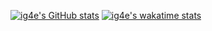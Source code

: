 [![ig4e's GitHub stats](https://github-readme-stats.vercel.app/api?username=ig4e&count_private=true&theme=radical)](https://github.com/anuraghazra/github-readme-stats)
[![ig4e's wakatime stats](https://github-readme-stats.vercel.app/api/wakatime?username=ig4e&theme=radical)](https://github.com/anuraghazra/github-readme-stats)
